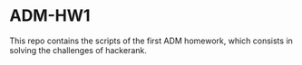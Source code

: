 # ADM-HW1
This repo contains the scripts of the first ADM homework, which consists in solving the challenges of hackerank.
